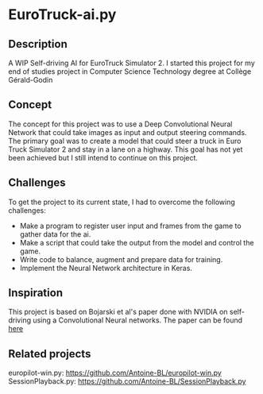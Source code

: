 # EuroTruck-ai.py

## Description
A WIP Self-driving AI for EuroTruck Simulator 2. I started this project for my end of studies project in Computer Science Technology degree at Collège Gérald-Godin

## Concept
The concept for this project was to use a Deep Convolutional Neural Network that could take images as input and output steering commands.
The primary goal was to create a model that could steer a truck in Euro Truck Simulator 2 and stay in a lane on a highway. 
This goal has not yet been achieved but I still intend to continue on this project.

## Challenges
To get the project to its current state, I had to overcome the following challenges:
- Make a program to register user input and frames from the game to gather data for the ai.
- Make a script that could take the output from the model and control the game.
- Write code to balance, augment and prepare data for training.
- Implement the Neural Network architecture in Keras.

## Inspiration
This project is based on Bojarski et al's paper done with NVIDIA on self-driving using a Convolutional Neural networks. The paper can be found [here](https://arxiv.org/pdf/1604.07316.pdf)

## Related projects
europilot-win.py: https://github.com/Antoine-BL/europilot-win.py
SessionPlayback.py: https://github.com/Antoine-BL/SessionPlayback.py
